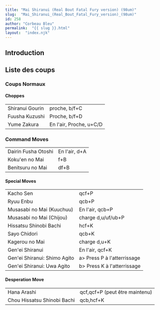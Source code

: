 ```yaml
---
title: "Mai Shiranui (Real Bout Fatal Fury version) (98um)"
slug:  "Mai_Shiranui_(Real_Bout_Fatal_Fury_version)_(98um)"
id: 258
author: "Corbeau Bleu"
permalink:  "{{ slug }}.html"
layout:  "index.njk"
---
```


## Introduction

## Liste des coups

### Coups Normaux

#### Choppes

|                 |                         |
|-----------------|-------------------------|
| Shiranui Gourin | proche, b/f+C           |
| Fuusha Kuzushi  | Proche, b/f+D           |
| Yume Zakura     | En l'air, Proche, u+C/D |

### Command Moves

|                     |               |
|---------------------|---------------|
| Dairin Fusha Otoshi | En l'air, d+A |
| Koku'en no Mai      | f+B           |
| Benitsuru no Mai    | df+B          |

#### Special Moves

|                              |                              |
|------------------------------|------------------------------|
| Kacho Sen                    | qcf+P                        |
| Ryuu Enbu                    | qcb+P                        |
| Musasabi no Mai (Kuuchuu)    | En l'air, qcb+P              |
| Musasabi no Mai (Chijou)     | charge d,u/uf/ub+P           |
| Hissatsu Shinobi Bachi       | hcf+K                        |
| Sayo Chidori                 | qcb+K                        |
| Kagerou no Mai               | charge d,u+K                 |
| Gen'ei Shiranui              | En l'air, qcf+K              |
| Gen'ei Shiranui: Shimo Agito | a\> Press P à l'atterrissage |
| Gen'ei Shiranui: Uwa Agito   | b\> Press K à l'atterrissage |

#### Desperation Move

|                             |                                |
|-----------------------------|--------------------------------|
| Hana Arashi                 | qcf,qcf+P (peut être maintenu) |
| Chou Hissatsu Shinobi Bachi | qcb,hcf+K                      |
